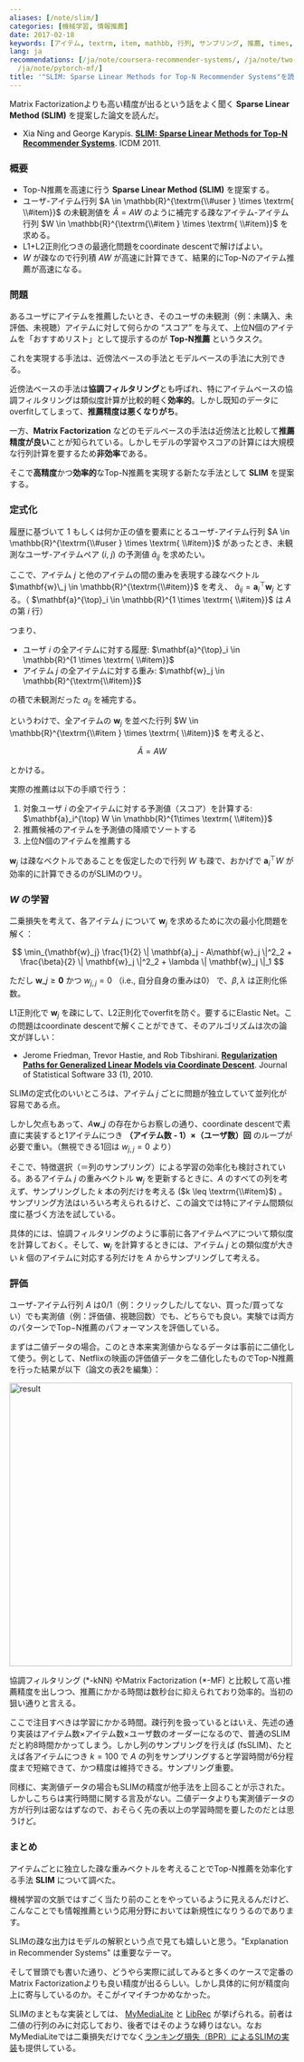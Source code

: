 ```yaml
---
aliases: [/note/slim/]
categories: [機械学習, 情報推薦]
date: 2017-02-18
keywords: [アイテム, textrm, item, mathbb, 行列, サンプリング, 推薦, times, 精度, ユーザ]
lang: ja
recommendations: [/ja/note/coursera-recommender-systems/, /ja/note/two-decades-of-amazon-recommender/,
  /ja/note/pytorch-mf/]
title: '"SLIM: Sparse Linear Methods for Top-N Recommender Systems"を読んだ'
---
```


Matrix Factorizationよりも高い精度が出るという話をよく聞く **Sparse Linear Method (SLIM)** を提案した論文を読んだ。

- Xia Ning and George Karypis. **[SLIM: Sparse Linear Methods for Top-N Recommender Systems](http://glaros.dtc.umn.edu/gkhome/node/774)**. ICDM 2011.

### 概要

- Top-N推薦を高速に行う **Sparse Linear Method (SLIM)** を提案する。
- ユーザ-アイテム行列 $A \in \mathbb{R}^{\textrm{\\#user } \times \textrm{ \\#item}}$ の未観測値を $\tilde{A} = AW$ のように補完する疎なアイテム-アイテム行列 $W \in \mathbb{R}^{\textrm{\\#item } \times \textrm{ \\#item}}$ を求める。
- L1+L2正則化つきの最適化問題をcoordinate descentで解けばよい。
- $W$ が疎なので行列積 $AW$ が高速に計算できて、結果的にTop-Nのアイテム推薦が高速になる。

### 問題

あるユーザにアイテムを推薦したいとき、そのユーザの未観測（例：未購入、未評価、未視聴）アイテムに対して何らかの “スコア” を与えて、上位N個のアイテムを「おすすめリスト」として提示するのが **Top-N推薦** というタスク。

これを実現する手法は、近傍法ベースの手法とモデルベースの手法に大別できる。

近傍法ベースの手法は**協調フィルタリング**とも呼ばれ、特にアイテムベースの協調フィルタリングは類似度計算が比較的軽く**効率的**。しかし既知のデータにoverfitしてしまって、**推薦精度は悪くなりがち**。

一方、**Matrix Factorization** などのモデルベースの手法は近傍法と比較して**推薦精度が良い**ことが知られている。しかしモデルの学習やスコアの計算には大規模な行列計算を要するため**非効率**である。

そこで**高精度**かつ**効率的**なTop-N推薦を実現する新たな手法として **SLIM** を提案する。

### 定式化

履歴に基づいて 1 もしくは何か正の値を要素にとるユーザ-アイテム行列 $A \in \mathbb{R}^{\textrm{\\#user } \times \textrm{ \\#item}}$ があったとき、未観測なユーザ-アイテムペア ($i$, $j$) の予測値 $\tilde{a}_{ij}$ を求めたい。

ここで、アイテム $j$ と他のアイテムの間の重みを表現する疎なベクトル $\mathbf{w}\_j \in \mathbb{R}^{\textrm{\\#item}}$ を考え、 $\tilde{a}_{ij} = \mathbf{a}^{\top}_i \mathbf{w}_j$ とする。（ $\mathbf{a}^{\top}_i \in \mathbb{R}^{1 \times \textrm{ \\#item}}$ は $A$ の第 $i$ 行）

つまり、

- ユーザ $i$ の全アイテムに対する履歴: $\mathbf{a}^{\top}_i \in \mathbb{R}^{1 \times \textrm{ \\#item}}$
- アイテム $j$ の全アイテムに対する重み: $\mathbf{w}_j \in \mathbb{R}^{\textrm{\\#item}}$

の積で未観測だった $a_{ij}$ を補完する。

というわけで、全アイテムの $\mathbf{w}_j$ を並べた行列 $W \in \mathbb{R}^{\textrm{\\#item } \times \textrm{ \\#item}}$ を考えると、

$$
\tilde{A} = AW
$$

とかける。

実際の推薦は以下の手順で行う：

1. 対象ユーザ $i$ の全アイテムに対する予測値（スコア）を計算する:  $\mathbf{a}_i^{\top} W \in \mathbb{R}^{1\times \textrm{ \\#item}}$
2. 推薦候補のアイテムを予測値の降順でソートする
3. 上位N個のアイテムを推薦する

$\mathbf{w}_j$ は疎なベクトルであることを仮定したので行列 $W$ も疎で、おかげで $\mathbf{a}_i^{\top} W$ が効率的に計算できるのがSLIMのウリ。

### $W$ の学習

二乗損失を考えて、各アイテム $j$ について $\mathbf{w}_j$ を求めるために次の最小化問題を解く：

$$
\min_{\mathbf{w}_j} \frac{1}{2} \| \mathbf{a}_j - A\mathbf{w}_j \|^2_2 + \frac{\beta}{2} \| \mathbf{w}_j \|^2_2 + \lambda \| \mathbf{w}_j \|_1
$$

ただし $\mathbf{w}\_j \geq \mathbf{0}$ かつ $w_{j,j} = 0$ （i.e., 自分自身の重みは0） で、$\beta, \lambda$ は正則化係数。

L1正則化で $\mathbf{w}_j$ を疎にして、L2正則化でoverfitを防ぐ。要するにElastic Net。この問題はcoordinate descentで解くことができて、そのアルゴリズムは次の論文が詳しい：

- Jerome Friedman, Trevor Hastie, and Rob Tibshirani. **[Regularization Paths for Generalized Linear Models via Coordinate Descent](https://core.ac.uk/download/pdf/6287975.pdf)**. Journal of Statistical Software 33 (1), 2010. 

SLIMの定式化のいいところは、アイテム $j$ ごとに問題が独立していて並列化が容易である点。

しかし欠点もあって、$A\mathbf{w}\_j$ の存在からお察しの通り、coordinate descentで素直に実装すると1アイテムにつき **（アイテム数 - 1）×（ユーザ数）回** のループが必要で重い。（無視できる1回は $w_{j,j}=0$ より）

そこで、特徴選択（＝列のサンプリング）による学習の効率化も検討されている。あるアイテム $j$ の重みベクトル $\mathbf{w}_j$ を更新するときに、$A$ のすべての列を考えず、サンプリングした $k$ 本の列だけを考える ($k \leq \textrm{\\#item}$) 。サンプリング方法はいろいろ考えられるけど、この論文では特にアイテム間類似度に基づく方法を試している。

具体的には、協調フィルタリングのように事前に各アイテムペアについて類似度を計算しておく。そして、$\mathbf{w}_j$ を計算するときには、アイテム $j$ との類似度が大きい $k$ 個のアイテムに対応する列だけを $A$ からサンプリングして考える。

### 評価

ユーザ-アイテム行列 $A$ は0/1（例：クリックした/してない、買った/買ってない）でも実測値（例：評価値、視聴回数）でも、どちらでも良い。実験では両方のパターンでTop−N推薦のパフォーマンスを評価している。

まずは二値データの場合。このとき本来実測値からなるデータは事前に二値化して使う。例として、Netflixの映画の評価値データを二値化したものでTop-N推薦を行った結果が以下（論文の表2を編集）：

<img src="/images/slim/result.png" width=500 alt="result" />

協調フィルタリング (\*-kNN) やMatrix Factorization (\*-MF) と比較して高い推薦精度を出しつつ、推薦にかかる時間は数秒台に抑えられており効率的。当初の狙い通りと言える。

ここで注目すべきは学習にかかる時間。疎行列を扱っているとはいえ、先述の通り実装はアイテム数×アイテム数×ユーザ数のオーダーになるので、普通のSLIMだと約8時間かかってしまう。しかし列のサンプリングを行えば (fsSLIM)、たとえば各アイテムにつき $k=100$ で $A$ の列をサンプリングすると学習時間が6分程度まで短縮できて、かつ精度は維持できる。サンプリング重要。

同様に、実測値データの場合もSLIMの精度が他手法を上回ることが示された。しかしこちらは実行時間に関する言及がない。二値データよりも実測値データの方が行列は密なはずなので、おそらく先の表以上の学習時間を要したのだとは思うけど。

### まとめ

アイテムごとに独立した疎な重みベクトルを考えることでTop-N推薦を効率化する手法 **SLIM** について調べた。

機械学習の文脈ではすごく当たり前のことをやっているように見えるんだけど、こんなことでも情報推薦という応用分野においては新規性になりうるのであります。

SLIMの疎な出力はモデルの解釈という点で見ても嬉しいと思う。"Explanation in Recommender Systems" は重要なテーマ。

そして冒頭でも書いた通り、どうやら実際に試してみると多くのケースで定番のMatrix Factorizationよりも良い精度が出るらしい。しかし具体的に何が精度向上に寄与しているのか。そこがイマイチつかめなかった。

SLIMのまともな実装としては、 [MyMediaLite](https://github.com/zenogantner/MyMediaLite/blob/7ad02ca0b23a6f926e61d389ec820bd7eaa234b3/src/MyMediaLite/ItemRecommendation/LeastSquareSLIM.cs) と [LibRec](https://github.com/guoguibing/librec/blob/18176ed41027348ee2187d8686a1b2c0d4d39277/core/src/main/java/net/librec/recommender/cf/ranking/SLIMRecommender.java) が挙げられる。前者は二値の行列のみに対応しており、後者ではそのような縛りはない。なおMyMediaLiteでは二乗損失だけでなく[ランキング損失（BPR）によるSLIMの実装](https://github.com/zenogantner/MyMediaLite/blob/7ad02ca0b23a6f926e61d389ec820bd7eaa234b3/src/MyMediaLite/ItemRecommendation/BPRSLIM.cs)も提供している。